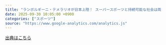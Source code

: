 ```yaml
---
title: "ランボルギーニ・テメラリオが日本上陸！ スーパースポーツと持続可能な社会は両立するのか？ - GOETHE[ゲーテ]"
date: 2025-09-30 10:05:00 +0900
categories: ["スポーツ"]
source: "https://www.google-analytics.com/analytics.js"
---
```


[出典はこちら](https://www.google-analytics.com/analytics.js)
